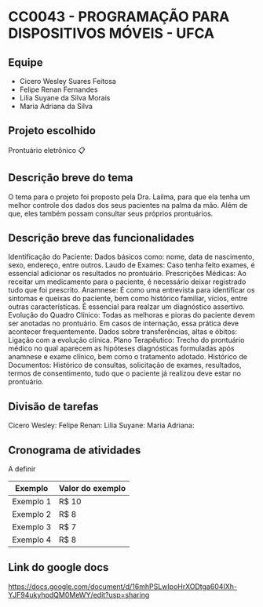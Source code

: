 # CC0043 - PROGRAMAÇÃO PARA DISPOSITIVOS MÓVEIS - UFCA


## Equipe
* Cicero Wesley Suares Feitosa
* Felipe Renan Fernandes
* Lilia Suyane da Silva Morais
* Maria Adriana da Silva


## Projeto escolhido
 Prontuário eletrônico 📋


## Descrição breve do tema
O tema para o projeto foi proposto pela Dra. Lailma, para que ela tenha um melhor controle dos dados dos seus pacientes na palma da mão. Além de que, eles também possam consultar seus próprios prontuários.


## Descrição breve das funcionalidades
Identificação do Paciente: Dados básicos como: nome, data de nascimento, sexo, endereço, entre outros.
Laudo de Exames: Caso tenha feito exames, é essencial adicionar os resultados no prontuário.
Prescrições Médicas: Ao receitar um medicamento para o paciente, é necessário deixar registrado tudo que foi prescrito.
Anamnese: É como uma entrevista para identificar os sintomas e queixas do paciente, bem como histórico familiar, vícios, entre outras características. É essencial para realzar um diagnóstico assertivo.
Evolução do Quadro Clínico: Todas as melhoras e pioras do paciente devem ser anotadas no prontuário. Em casos de internação, essa prática deve acontecer frequentemente.
Dados sobre transferências, altas e óbitos: Ligação com a evolução clínica.
Plano Terapêutico: Trecho do prontuário médico no qual aparecem as hipóteses diagnósticas formuladas após anamnese e exame clínico, bem como o tratamento adotado.
Histórico de Documentos: Histórico de consultas, solicitação de exames, resultados, termos de consentimento, tudo que o paciente já realizou deve estar no prontuário.


## Divisão de tarefas
Cicero Wesley:
Felipe Renan:
Lilia Suyane:
Maria Adriana:


## Cronograma de atividades
A definir


Exemplo   | Valor do exemplo
--------- | ------
Exemplo 1 | R$ 10
Exemplo 2 | R$ 8
Exemplo 3 | R$ 7
Exemplo 4 | R$ 8


## Link do google docs
https://docs.google.com/document/d/16mhPSLwIpoHrXODtga604IXh-YJF94ukyhpdQM0MeWY/edit?usp=sharing


